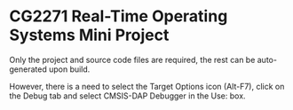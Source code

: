 # CG2271 Real-Time Operating Systems Mini Project

Only the project and source code files are required, the rest can be auto-generated upon build.

However, there is a need to select the Target Options icon (Alt-F7), click on the Debug tab and select CMSIS-DAP Debugger in the Use: box.

